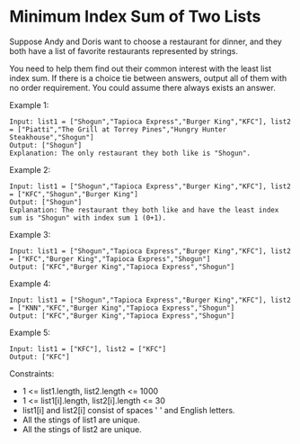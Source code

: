 # Minimum Index Sum of Two Lists
Suppose Andy and Doris want to choose a restaurant for dinner, and they both have a list of favorite restaurants represented by strings.

You need to help them find out their common interest with the least list index sum. If there is a choice tie between answers, output all of them with no order requirement. You could assume there always exists an answer.

 

Example 1:

    Input: list1 = ["Shogun","Tapioca Express","Burger King","KFC"], list2 = ["Piatti","The Grill at Torrey Pines","Hungry Hunter Steakhouse","Shogun"]
    Output: ["Shogun"]
    Explanation: The only restaurant they both like is "Shogun".

Example 2:

    Input: list1 = ["Shogun","Tapioca Express","Burger King","KFC"], list2 = ["KFC","Shogun","Burger King"]
    Output: ["Shogun"]
    Explanation: The restaurant they both like and have the least index sum is "Shogun" with index sum 1 (0+1).

Example 3:

    Input: list1 = ["Shogun","Tapioca Express","Burger King","KFC"], list2 = ["KFC","Burger King","Tapioca Express","Shogun"]
    Output: ["KFC","Burger King","Tapioca Express","Shogun"]

Example 4:

    Input: list1 = ["Shogun","Tapioca Express","Burger King","KFC"], list2 = ["KNN","KFC","Burger King","Tapioca Express","Shogun"]
    Output: ["KFC","Burger King","Tapioca Express","Shogun"]

Example 5:

    Input: list1 = ["KFC"], list2 = ["KFC"]
    Output: ["KFC"]
 

Constraints:

- 1 <= list1.length, list2.length <= 1000
- 1 <= list1[i].length, list2[i].length <= 30
- list1[i] and list2[i] consist of spaces ' ' and English letters.
- All the stings of list1 are unique.
- All the stings of list2 are unique.